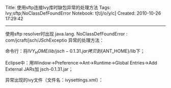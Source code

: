 Title: 使用sftp连接Ivy库时缺包异常的处理方法
Tags: Ivy;sftp;NoClassDefFoundError
Notebook: t[t/j/o/y/c]
Created: 2010-10-26 17:29:42

------

使用sftp resolver时出现 java.lang. NoClassDefFoundError : com/jcraft/jsch/JSchExceptio 异常的处理方法： 

 命令行：将${IVY_HOME}/lib/jsch-0.1.31.jar拷贝到${ANT_HOME}/lib下； 


 Eclipse中：用Window->Preference->Ant->Runtime->Global Entries->Add External JARs加 jsch-0.1.31.jar； 


  

 异常出现的ivy文件（文件名：ivysettings.xml）： 


 <ivysettings> 
  <settings defaultCache="${ivy.settings.dir}/ivy-cache" defaultResolver="projects"/> 
  <resolvers> 
   <sftp name="projects"> 
    <artifact pattern="sftp://boco:bocogodu@10.0.2.47:22/home/boco/dist-repo/repository/[artifact]-[revision].[ext]" /> 
    <ivy pattern="sftp://boco:bocogodu@10.0.2.47:22/home/boco/dist-repo/repository/[module]-[revision].xml" /> 
   </sftp> 
  </resolvers> 
</ivysettings>